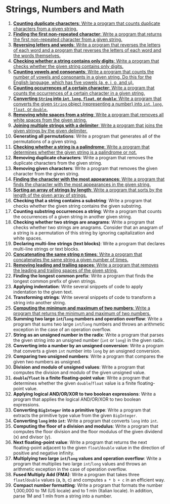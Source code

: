 # Strings, Numbers and Math
1. [**Counting duplicate characters**: Write a program that counts duplicate characters from a given string.](CountingDuplicateCharacters.java)
2. [**Finding the first non-repeated character**: Write a program that returns the first non-repeated character from a given string.](FindingFirstNonRepeatedCharacter.java)
3. [**Reversing letters and words**: Write a program that reverses the letters of each word and a program that reverses the letters of each word and the words themselves.](ReversingLettersAndWords.java)
4. [**Checking whether a string contains only digits**: Write a program that checks whether the given string contains only digits.](CheckingWhetherAStringContainsOnlyDigits.java)
5. [**Counting vowels and consonants**: Write a program that counts the number of vowels and consonants in a given string. Do this for the English language, which has five vowels (a, e, i, o, and u).](CountingVowelsAndConsonants.java)
6. [**Counting occurrences of a certain character**: Write a program that counts the occurrences of a certain character in a given string.](CountingOccurrencesOfCertainCharacter.java)
7. [**Converting `String` into `int`, `long`, `float`, or `double`**: Write a program that converts the given `String` object (representing a number) into `int`, `long`, `float`, or `double`.](ConvertingStringIntoNumber.java)
8. [**Removing white spaces from a string**: Write a program that removes all white spaces from the given string.](RemovingWhitespacesFromAString.java)
9. [**Joining multiple strings with a delimiter**: Write a program that joins the given strings by the given delimiter.](JoiningMultipleStringsWithADelimiter.java)
10. **Generating all permutations**: Write a program that generates all of the permutations of a given string.
11. [**Checking whether a string is a palindrome**: Write a program that determines whether the given string is a palindrome or not.](CheckingWhetherAStringIsAPalindrome.java)
12. **Removing duplicate characters**: Write a program that removes the duplicate characters from the given string.
13. **Removing given characters**: Write a program that removes the given character from the given string.
14. [**Finding the character with the most appearances**: Write a program that finds the character with the most appearances in the given string.](FindingTheCharacterWithTheMostAppearances.java)
15. [**Sorting an array of strings by length**: Write a program that sorts by the length of the given array of strings.](SortingAnArrayOfStringsByLength.java)
16. **Checking that a string contains a substring**: Write a program that checks whether the given string contains the given substring.
17. **Counting substring occurrences a string**: Write a program that counts the occurrences of a given string in another given string.
18. **Checking whether two strings are anagrams**: Write a program that checks whether two strings are anagrams. Consider that an anagram of a string is a permutation of this string by ignoring capitalization and white spaces.
19. **Declaring multi-line strings (text blocks)**: Write a program that declares multi-line strings or text blocks.
20. [**Concatenating the same string n times**: Write a program that concatenates the same string a given number of times.](ConcatenatingTheSameStringNTimes.java)
21. [**Removing leading and trailing spaces**: Write a program that removes the leading and trailing spaces of the given string.](RemovingLeadingAndTrailingSpaces.java)
22. **Finding the longest common prefix**: Write a program that finds the longest common prefix of given strings.
23. **Applying indentation**: Write several snippets of code to apply indentation to the given text.
24. **Transforming strings**: Write several snippets of code to transform a string into another string.
25. [**Computing the minimum and maximum of two numbers**: Write a program that returns the minimum and maximum of two numbers.](ComputingTheMinimumAndMaximumOfTwoNumbers.java)
26. **Summing two large `int`/`long` numbers and operation overflow**: Write a program that sums two large `int`/`long` numbers and throws an arithmetic exception in the case of an operation overflow.
27. **String as an unsigned number in the radix**: Write a program that parses the given string into an unsigned number (`int` or `long`) in the given radix.
28. **Converting into a number by an unsigned conversion**: Write a program that converts a given `int` number into `long` by an unsigned conversion.
29. **Comparing two unsigned numbers**: Write a program that compares the given two numbers as unsigned.
30. **Division and modulo of unsigned values**: Write a program that computes the division and modulo of the given unsigned value.
31. **`double`/`float` is a finite floating-point value**: Write a program that determines whether the given `double`/`float` value is a finite floating-point value.
32. **Applying logical AND/OR/XOR to two boolean expressions**: Write a program that applies the logical AND/OR/XOR to two boolean expressions.
33. **Converting `BigInteger` into a primitive type**: Write a program that extracts the primitive type value from the given `BigInteger`.
34. **Converting `long` into `int`**: Write a program that converts `long` into `int`.
35. **Computing the floor of a division and modulus**: Write a program that computes the floor division and the floor modulus of the given dividend (x) and divisor (y).
36. **Next floating-point value**: Write a program that returns the next floating-point adjacent to the given `float`/`double` value in the direction of positive and negative infinity.
37. **Multiplying two large `int`/`long` values and operation overflow**: Write a program that multiplies two large `int`/`long` values and throws an arithmetic exception in the case of operation overflow.
38. **Fused Multiply Add (FMA)**: Write a program that takes three `float`/`double` values (a, b, c) and computes `a * b + c` in an efficient way.
39. **Compact number formatting**: Write a program that formats the number 1,000,000 to 1M (US locale) and to 1 mln (Italian locale). In addition, parse 1M and 1 mln from a string into a number.
